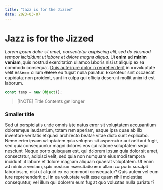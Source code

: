 ```yaml
---
title: "Jazz is for the Jizzed"
date: 2023-03-07
---
```


# Jazz is for the Jizzed

*Lorem ipsum dolor sit amet, consectetur adipiscing elit, sed do eiusmod tempor incididunt ut labore et dolore magna aliqua.* Ut **enim** ad **minim veniam**, quis nostrud exercitation ullamco laboris nisi ut aliquip ex ea commodo consequat. <ins>Duis aute irure dolor in reprehenderit</ins> in ==voluptate velit esse== cillum ~~dolore~~ eu fugiat nulla pariatur. Excepteur sint occaecat cupidatat non proident, sunt in culpa qui officia deserunt mollit anim id est laborum.


```js
const temp = new Object();
```


> [!NOTE] Title
> Contents get longer

### Smaller title

Sed ut perspiciatis unde omnis iste natus error sit voluptatem accusantium doloremque laudantium, totam rem aperiam, eaque ipsa quae ab illo inventore veritatis et quasi architecto beatae vitae dicta sunt explicabo. Nemo enim ipsam voluptatem quia voluptas sit aspernatur aut odit aut fugit, sed quia consequuntur magni dolores eos qui ratione voluptatem sequi nesciunt. Neque porro quisquam est, qui dolorem ipsum quia dolor sit amet, consectetur, adipisci velit, sed quia non numquam eius modi tempora incidunt ut labore et dolore magnam aliquam quaerat voluptatem. Ut enim ad minima veniam, quis nostrum exercitationem ullam corporis suscipit laboriosam, nisi ut aliquid ex ea commodi consequatur? Quis autem vel eum iure reprehenderit qui in ea voluptate velit esse quam nihil molestiae consequatur, vel illum qui dolorem eum fugiat quo voluptas nulla pariatur?


